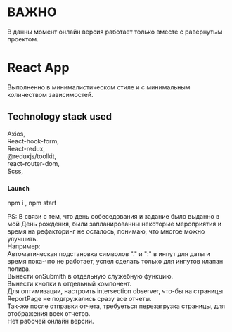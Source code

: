 # ВАЖНО
В данны момент онлайн версия работает только вместе с равернутым проектом. 

# React App
Выполненно в минималистическом стиле и с минимальным количеством зависимостей.

## Technology stack used

Axios,  
React-hook-form,  
React-redux,  
@reduxjs/toolkit,  
react-router-dom,    
Scss,  

### `Launch`

npm i , npm start

PS: В связи с тем, что день собеседования и задание было выданно в мой День рождения, были запланированны некоторые мероприятия и время на рефакторинг не осталось, понимаю, что многое можно улучшить.   
Например:  
Автоматическая подстановка символов "." и ":" в инпут для даты и время пока-что не работает, успел сделать только для инпутов клапан полива.  
Вынести onSubmith в отдельную служебную функцию.  
Вынести кнопки в отдельный компонент.  
Для оптимизации, настроить intersection observer, что-бы на страницы ReportPage не подгружались сразу все отчеты.  
Так-же после отправки отчета, требуеться перезагрузка страницы, для отображения всех отчетов.  
Нет рабочей онлайн версии.




